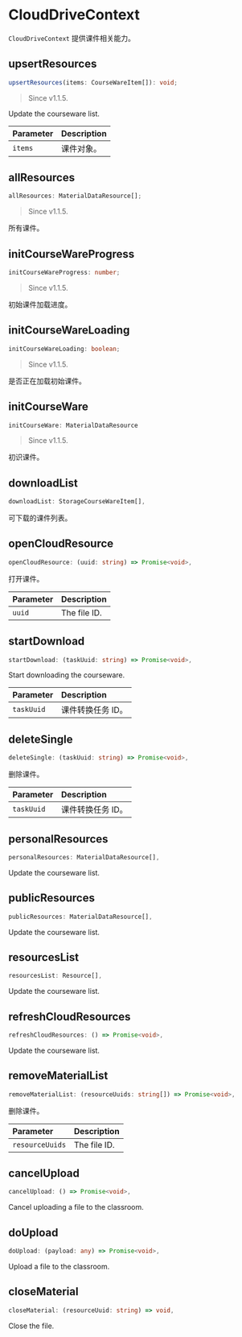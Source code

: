 # CloudDriveContext

`CloudDriveContext` 提供课件相关能力。

## upsertResources

```typescript
upsertResources(items: CourseWareItem[]): void;
```

> Since v1.1.5.

Update the courseware list.

| Parameter | Description |
| :------ | :--------- |
| `items` | 课件对象。 |

## allResources

```typescript
allResources: MaterialDataResource[];
```

> Since v1.1.5.

所有课件。

## initCourseWareProgress

```typescript
initCourseWareProgress: number;
```

> Since v1.1.5.

初始课件加载进度。

## initCourseWareLoading

```typescript
initCourseWareLoading: boolean;
```

> Since v1.1.5.

是否正在加载初始课件。

## initCourseWare

```typescript
initCourseWare: MaterialDataResource
```

> Since v1.1.5.

初识课件。

## downloadList

```typescript
downloadList: StorageCourseWareItem[],
```

可下载的课件列表。

## openCloudResource

```typescript
openCloudResource: (uuid: string) => Promise<void>,
```

打开课件。

| Parameter | Description |
| :----- | :-------- |
| `uuid` | The file ID. |

## startDownload

```typescript
startDownload: (taskUuid: string) => Promise<void>,
```

Start downloading the courseware.

| Parameter | Description |
| :--------- | :---------------- |
| `taskUuid` | 课件转换任务 ID。 |

## deleteSingle

```typescript
deleteSingle: (taskUuid: string) => Promise<void>,
```

删除课件。

| Parameter | Description |
| :--------- | :---------------- |
| `taskUuid` | 课件转换任务 ID。 |

## personalResources

```typescript
personalResources: MaterialDataResource[],
```

Update the courseware list.

## publicResources

```typescript
publicResources: MaterialDataResource[],
```

Update the courseware list.

## resourcesList

```typescript
resourcesList: Resource[],
```

Update the courseware list.

## refreshCloudResources

```typescript
refreshCloudResources: () => Promise<void>,
```

Update the courseware list.

## removeMaterialList

```typescript
removeMaterialList: (resourceUuids: string[]) => Promise<void>,
```

删除课件。

| Parameter | Description |
| :-------------- | :-------- |
| `resourceUuids` | The file ID. |

## cancelUpload

```typescript
cancelUpload: () => Promise<void>,
```

Cancel uploading a file to the classroom.

## doUpload

```typescript
doUpload: (payload: any) => Promise<void>,
```

Upload a file to the classroom.

## closeMaterial

```typescript
closeMaterial: (resourceUuid: string) => void,
```

Close the file.